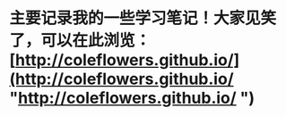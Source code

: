# 主要记录我的一些学习笔记！大家见笑了，可以在此浏览：[http://coleflowers.github.io/](http://coleflowers.github.io/  "http://coleflowers.github.io/ ") 